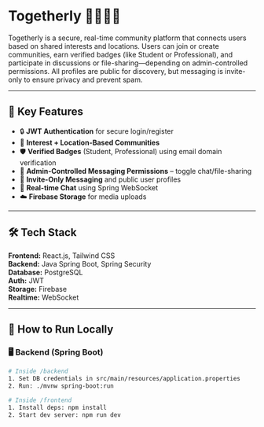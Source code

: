 # Togetherly 🧑‍🤝‍🧑🌐

Togetherly is a secure, real-time community platform that connects users based on shared interests and locations. Users can join or create communities, earn verified badges (like Student or Professional), and participate in discussions or file-sharing—depending on admin-controlled permissions. All profiles are public for discovery, but messaging is invite-only to ensure privacy and prevent spam.

---

## 🔑 Key Features

- 🔒 **JWT Authentication** for secure login/register
- 📍 **Interest + Location-Based Communities**
- 🛡️ **Verified Badges** (Student, Professional) using email domain verification
- 📢 **Admin-Controlled Messaging Permissions** – toggle chat/file-sharing
- 🔐 **Invite-Only Messaging** and public user profiles
- 💬 **Real-time Chat** using Spring WebSocket
- ☁️ **Firebase Storage** for media uploads

---

## 🛠️ Tech Stack

**Frontend:** React.js, Tailwind CSS  
**Backend:** Java Spring Boot, Spring Security  
**Database:** PostgreSQL  
**Auth:** JWT  
**Storage:** Firebase  
**Realtime:** WebSocket

---

## 🧪 How to Run Locally

### 🖥 Backend (Spring Boot)

```bash
# Inside /backend
1. Set DB credentials in src/main/resources/application.properties
2. Run: ./mvnw spring-boot:run

# Inside /frontend
1. Install deps: npm install
2. Start dev server: npm run dev
